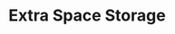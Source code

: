---
title: "Extra Space Storage"
url: /meridian/extra-space-storage-south-benchmark-way/
shop: storage rental
---